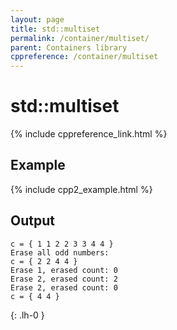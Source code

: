 ```yaml
---
layout: page
title: std::multiset
permalink: /container/multiset/
parent: Containers library
cppreference: /container/multiset
---
```

# std::multiset

{% include cppreference_link.html %}

## Example

{% include cpp2_example.html %}

## Output

```
c = { 1 1 2 2 3 3 4 4 }
Erase all odd numbers:
c = { 2 2 4 4 }
Erase 1, erased count: 0
Erase 2, erased count: 2
Erase 2, erased count: 0
c = { 4 4 }
```
{: .lh-0 }
